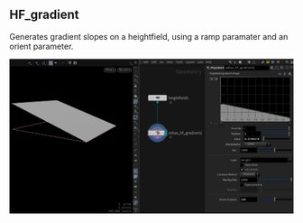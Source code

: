 ## HF_gradient

Generates gradient slopes on a heightfield, using a ramp paramater and an orient parameter. 

<img src='/hda/hf/hf_gradient/help_hfgradient.jpg' width='1024'>
